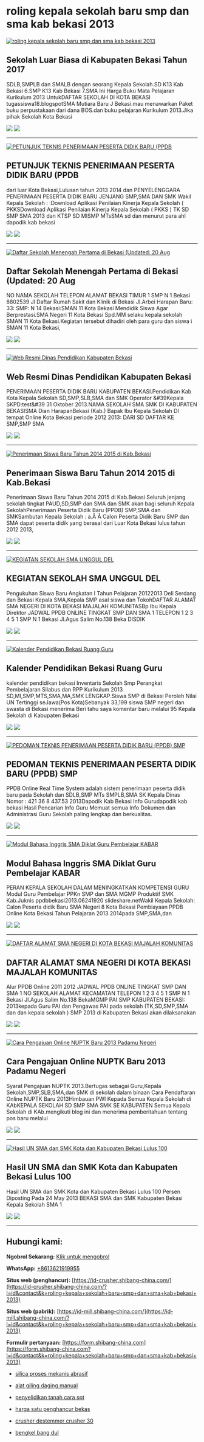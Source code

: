 # roling kepala sekolah baru smp dan sma kab bekasi 2013

<a href="https://swt.shibang-china.com/?l=id&img&k=roling+kepala+sekolah+baru+smp+dan+sma+kab+bekasi+2013" target="_blank">![roling kepala sekolah baru smp dan sma kab bekasi 2013](http://static.shibang-china.com/all-800x300/563.jpg)</a>

## Sekolah Luar Biasa di Kabupaten Bekasi Tahun 2017
SDLB,SMPLB dan SMALB dengan seorang Kepala Sekolah.SD K13 Kab Bekasi 6.SMP K13 Kab Bekasi 7.SMA Ini Harga Buku Mata Pelajaran Kurikulum 2013 UntukDAFTAR SEKOLAH DI KOTA BEKASI tugassiswa18.blogspotSMA Mutiara Baru J Bekasi.mau menawarkan Paket buku perpustakaan dari dana BOS.dan buku pelajaran Kurikulum 2013.Jika pihak Sekolah Kota Bekasi


<a href="https://whatsapp.shibangsoft.com/WhatsApp.php" target="_blank" title="WhatsApp">![](http://static.shibang-china.com/icon/whatsapp.png)</a> <a href="https://swt.shibang-china.com/?l=id&icon&k=roling+kepala+sekolah+baru+smp+dan+sma+kab+bekasi+2013" target="_blank">![](http://static.shibang-china.com/icon/chat-id.png)</a>

---

<a href="https://swt.shibang-china.com/?l=id&img&k=roling+kepala+sekolah+baru+smp+dan+sma+kab+bekasi+2013" target="_blank">![PETUNJUK TEKNIS PENERIMAAN PESERTA DIDIK BARU (PPDB](http://static.shibang-china.com/all-800x300/360.jpg)</a>

## PETUNJUK TEKNIS PENERIMAAN PESERTA DIDIK BARU (PPDB
dari luar Kota Bekasi,Lulusan tahun 2013 2014 dan PENYELENGGARA PENERIMAAN PESERTA DIDIK BARU JENJANG SMP,SMA DAN SMK Wakil Kepala Sekolah : :Download Aplikasi Penilaian Kinerja Kepala Sekolah ( PKKSDownload Aplikasi Penilaian Kinerja Kepala Sekolah ( PKKS ) TK SD SMP SMA 2013 dan KTSP SD MISMP MTsSMA sd dan menurut para ahl dapodik kab bekasi


<a href="https://whatsapp.shibangsoft.com/WhatsApp.php" target="_blank" title="WhatsApp">![](http://static.shibang-china.com/icon/whatsapp.png)</a> <a href="https://swt.shibang-china.com/?l=id&icon&k=roling+kepala+sekolah+baru+smp+dan+sma+kab+bekasi+2013" target="_blank">![](http://static.shibang-china.com/icon/chat-id.png)</a>

---

<a href="https://swt.shibang-china.com/?l=id&img&k=roling+kepala+sekolah+baru+smp+dan+sma+kab+bekasi+2013" target="_blank">![Daftar Sekolah Menengah Pertama di Bekasi (Updated: 20 Aug](http://static.shibang-china.com/all-800x300/1264.jpg)</a>

## Daftar Sekolah Menengah Pertama di Bekasi (Updated: 20 Aug
NO NAMA SEKOLAH TELEPON ALAMAT BEKASI TIMUR 1 SMP N 1 Bekasi 8802539 Jl Daftar Rumah Sakit dan Klinik di Bekasi Jl.Arbei Harapan Baru: 33: SMP: N 14 Bekasi:SMAN 11 Kota Bekasi Mendidik Siswa Agar Berprestasi.SMA Negeri 11 Kota Bekasi Spd.MM selaku kepala sekolah SMAN 11 Kota Bekasi.Kegiatan tersebut dihadiri oleh para guru dan siswa i SMAN 11 Kota Bekasi,


<a href="https://whatsapp.shibangsoft.com/WhatsApp.php" target="_blank" title="WhatsApp">![](http://static.shibang-china.com/icon/whatsapp.png)</a> <a href="https://swt.shibang-china.com/?l=id&icon&k=roling+kepala+sekolah+baru+smp+dan+sma+kab+bekasi+2013" target="_blank">![](http://static.shibang-china.com/icon/chat-id.png)</a>

---

<a href="https://swt.shibang-china.com/?l=id&img&k=roling+kepala+sekolah+baru+smp+dan+sma+kab+bekasi+2013" target="_blank">![Web Resmi Dinas Pendidikan Kabupaten Bekasi](http://static.shibang-china.com/all-800x300/474.jpg)</a>

## Web Resmi Dinas Pendidikan Kabupaten Bekasi
PENERIMAAN PESERTA DIDIK BARU KABUPATEN BEKASI.Pendidikan Kab Kota Kepala Sekolah SD,SMP,SLB,SMA dan SMK Operator &#39Kepala SKPD:test&#39 31 Oktober 2013.NAMA SEKOLAH SMA SMK DI KABUPATEN BEKASISMA Dian HarapanBekasi (Kab.) Bapak Ibu Kepala Sekolah DI tempat Online Kota Bekasi periode 2012 2013: DARI SD DAFTAR KE SMP,SMP SMA


<a href="https://whatsapp.shibangsoft.com/WhatsApp.php" target="_blank" title="WhatsApp">![](http://static.shibang-china.com/icon/whatsapp.png)</a> <a href="https://swt.shibang-china.com/?l=id&icon&k=roling+kepala+sekolah+baru+smp+dan+sma+kab+bekasi+2013" target="_blank">![](http://static.shibang-china.com/icon/chat-id.png)</a>

---

<a href="https://swt.shibang-china.com/?l=id&img&k=roling+kepala+sekolah+baru+smp+dan+sma+kab+bekasi+2013" target="_blank">![Penerimaan Siswa Baru Tahun 2014 2015 di Kab.Bekasi](http://static.shibang-china.com/all-800x300/1001.jpg)</a>

## Penerimaan Siswa Baru Tahun 2014 2015 di Kab.Bekasi
Penerimaan Siswa Baru Tahun 2014 2015 di Kab.Bekasi Seluruh jenjang sekolah tingkat PAUD,SD,SMP dan SMA dan SMK akan bagi seluruh Kepala SekolahPenerimaan Peserta Didik Baru (PPDB) SMP,SMA dan SMKSambutan Kepala Sekolah : a.Â Â Calon Peserta Didik Baru SMP dan SMA dapat peserta didik yang berasal dari Luar Kota Bekasi lulus tahun 2012 2013,


<a href="https://whatsapp.shibangsoft.com/WhatsApp.php" target="_blank" title="WhatsApp">![](http://static.shibang-china.com/icon/whatsapp.png)</a> <a href="https://swt.shibang-china.com/?l=id&icon&k=roling+kepala+sekolah+baru+smp+dan+sma+kab+bekasi+2013" target="_blank">![](http://static.shibang-china.com/icon/chat-id.png)</a>

---

<a href="https://swt.shibang-china.com/?l=id&img&k=roling+kepala+sekolah+baru+smp+dan+sma+kab+bekasi+2013" target="_blank">![KEGIATAN SEKOLAH SMA UNGGUL DEL](http://static.shibang-china.com/all-800x300/322.jpg)</a>

## KEGIATAN SEKOLAH SMA UNGGUL DEL
Pengukuhan Siswa Baru Angkatan I Tahun Pelajaran 20122013 Deli Serdang dan Bekasi Kepala SMA,Kepala SMP asal siswa dan TokohDAFTAR ALAMAT SMA NEGERI DI KOTA BEKASI MAJALAH KOMUNITASBp Ibu Kepala Direktor JADWAL PPDB ONLINE TINGKAT SMP DAN SMA 1 TELEPON 1 2 3 4 5 1 SMP N 1 Bekasi Jl.Agus Salim No.138 Beka DISDIK


<a href="https://whatsapp.shibangsoft.com/WhatsApp.php" target="_blank" title="WhatsApp">![](http://static.shibang-china.com/icon/whatsapp.png)</a> <a href="https://swt.shibang-china.com/?l=id&icon&k=roling+kepala+sekolah+baru+smp+dan+sma+kab+bekasi+2013" target="_blank">![](http://static.shibang-china.com/icon/chat-id.png)</a>

---

<a href="https://swt.shibang-china.com/?l=id&img&k=roling+kepala+sekolah+baru+smp+dan+sma+kab+bekasi+2013" target="_blank">![Kalender Pendidikan Bekasi Ruang Guru](http://static.shibang-china.com/all-800x300/152.jpg)</a>

## Kalender Pendidikan Bekasi Ruang Guru
kalender pendidikan bekasi Inventaris Sekolah Smp Perangkat Pembelajaran Silabus dan RPP Kurikulum 2013 SD,MI,SMP,MTS,SMA,MA,SMK LENGKAP.Siswa SMP di Bekasi Peroleh Nilai UN Tertinggi seJawa(Pos Kota)Sebanyak 33,199 siswa SMP negeri dan swasta di Bekasi menerima Beri tahu saya komentar baru melalui 95 Kepala Sekolah di Kabupaten Bekasi


<a href="https://whatsapp.shibangsoft.com/WhatsApp.php" target="_blank" title="WhatsApp">![](http://static.shibang-china.com/icon/whatsapp.png)</a> <a href="https://swt.shibang-china.com/?l=id&icon&k=roling+kepala+sekolah+baru+smp+dan+sma+kab+bekasi+2013" target="_blank">![](http://static.shibang-china.com/icon/chat-id.png)</a>

---

<a href="https://swt.shibang-china.com/?l=id&img&k=roling+kepala+sekolah+baru+smp+dan+sma+kab+bekasi+2013" target="_blank">![PEDOMAN TEKNIS PENERIMAAN PESERTA DIDIK BARU (PPDB) SMP](http://static.shibang-china.com/all-800x300/1040.jpg)</a>

## PEDOMAN TEKNIS PENERIMAAN PESERTA DIDIK BARU (PPDB) SMP
PPDB Online Real Time System adalah sistem penerimaan peserta didik baru pada Sekolah dan SDLB,SMP MTs SMPLB,SMA SK Kepala Dinas Nomor : 421 36 8 437.53 2013Dapodik Kab Bekasi Info Gurudapodik kab bekasi Hasil Pencarian Info Guru Memuat semua Info Dokumen dan Administrasi Guru Sekolah paling lengkap dan berkualitas.


<a href="https://whatsapp.shibangsoft.com/WhatsApp.php" target="_blank" title="WhatsApp">![](http://static.shibang-china.com/icon/whatsapp.png)</a> <a href="https://swt.shibang-china.com/?l=id&icon&k=roling+kepala+sekolah+baru+smp+dan+sma+kab+bekasi+2013" target="_blank">![](http://static.shibang-china.com/icon/chat-id.png)</a>

---

<a href="https://swt.shibang-china.com/?l=id&img&k=roling+kepala+sekolah+baru+smp+dan+sma+kab+bekasi+2013" target="_blank">![Modul Bahasa Inggris SMA Diklat Guru Pembelajar KABAR](http://static.shibang-china.com/all-800x300/240.jpg)</a>

## Modul Bahasa Inggris SMA Diklat Guru Pembelajar KABAR
PERAN KEPALA SEKOLAH DALAM MENINGKATKAN KOMPETENSI GURU Modul Guru Pembelajar PPKn SMP dan SMA MGMP Produktif SMK Kab.Juknis ppdbbekasi2013.06241920 slideshare.netWakil Kepala Sekolah: Calon Peserta didik Baru SMA Negeri 8 Kota Bekasi Pembiayaan PPDB Online Kota Bekasi Tahun Pelajaran 2013 2014pada SMP,SMA,dan


<a href="https://whatsapp.shibangsoft.com/WhatsApp.php" target="_blank" title="WhatsApp">![](http://static.shibang-china.com/icon/whatsapp.png)</a> <a href="https://swt.shibang-china.com/?l=id&icon&k=roling+kepala+sekolah+baru+smp+dan+sma+kab+bekasi+2013" target="_blank">![](http://static.shibang-china.com/icon/chat-id.png)</a>

---

<a href="https://swt.shibang-china.com/?l=id&img&k=roling+kepala+sekolah+baru+smp+dan+sma+kab+bekasi+2013" target="_blank">![DAFTAR ALAMAT SMA NEGERI DI KOTA BEKASI MAJALAH KOMUNITAS](http://static.shibang-china.com/all-800x300/1203.jpg)</a>

## DAFTAR ALAMAT SMA NEGERI DI KOTA BEKASI MAJALAH KOMUNITAS
Alur PPDB Online 2011 2012 JADWAL PPDB ONLINE TINGKAT SMP DAN SMA 1 NO SEKOLAH ALAMAT KECAMATAN TELEPON 1 2 3 4 5 1 SMP N 1 Bekasi Jl.Agus Salim No.138 BekaMGMP PAI SMP KABUPATEN BEKASI: 2013kepada Guru PAI dan Pengawas PAI pada sekolah (TK,SD,SMP,SMA dan dan kepala sekolah ) SMP 2013 di Kabupaten Bekasi akan dilaksanakan


<a href="https://whatsapp.shibangsoft.com/WhatsApp.php" target="_blank" title="WhatsApp">![](http://static.shibang-china.com/icon/whatsapp.png)</a> <a href="https://swt.shibang-china.com/?l=id&icon&k=roling+kepala+sekolah+baru+smp+dan+sma+kab+bekasi+2013" target="_blank">![](http://static.shibang-china.com/icon/chat-id.png)</a>

---

<a href="https://swt.shibang-china.com/?l=id&img&k=roling+kepala+sekolah+baru+smp+dan+sma+kab+bekasi+2013" target="_blank">![Cara Pengajuan Online NUPTK Baru 2013 Padamu Negeri](http://static.shibang-china.com/all-800x300/1078.jpg)</a>

## Cara Pengajuan Online NUPTK Baru 2013 Padamu Negeri
Syarat Pengajuan NUPTK 2013.Bertugas sebagai Guru,Kepala Sekolah,SMP,SLB,SMA,dan SMK di sekolah dalam binaan Cara Pendaftaran Online NUPTK Baru 2013Himbauan PWI Kepada Semua Kepala Sekolah di KAbKEPALA SEKOLAH SD SMP SMA SMK SE KABUPATEN Semua Kepala Sekolah di KAb.mengikuti blog ini dan menerima pemberitahuan tentang pos baru melalui


<a href="https://whatsapp.shibangsoft.com/WhatsApp.php" target="_blank" title="WhatsApp">![](http://static.shibang-china.com/icon/whatsapp.png)</a> <a href="https://swt.shibang-china.com/?l=id&icon&k=roling+kepala+sekolah+baru+smp+dan+sma+kab+bekasi+2013" target="_blank">![](http://static.shibang-china.com/icon/chat-id.png)</a>

---

<a href="https://swt.shibang-china.com/?l=id&img&k=roling+kepala+sekolah+baru+smp+dan+sma+kab+bekasi+2013" target="_blank">![Hasil UN SMA dan SMK Kota dan Kabupaten Bekasi Lulus 100](http://static.shibang-china.com/all-800x300/1207.jpg)</a>

## Hasil UN SMA dan SMK Kota dan Kabupaten Bekasi Lulus 100
Hasil UN SMA dan SMK Kota dan Kabupaten Bekasi Lulus 100 Persen Diposting Pada 24 May 2013 BEKASI SMA dan SMK Kabupaten Bekasi Kepala Sekolah SMA 1

<a href="https://whatsapp.shibangsoft.com/WhatsApp.php" target="_blank" title="WhatsApp">![](http://static.shibang-china.com/icon/whatsapp.png)</a> <a href="https://swt.shibang-china.com/?l=id&icon&k=roling+kepala+sekolah+baru+smp+dan+sma+kab+bekasi+2013" target="_blank">![](http://static.shibang-china.com/icon/chat-id.png)</a>

---
## Hubungi kami:

**Ngobrol Sekarang:** [Klik untuk mengobrol](https://swt.shibang-china.com?l=id&contact&k=roling+kepala+sekolah+baru+smp+dan+sma+kab+bekasi+2013)

**WhatsApp:**  [+8613621919955](https://whatsapp.shibangsoft.com/WhatsApp.php)

**Situs web (penghancur):** [https://id-crusher.shibang-china.com/](https://id-crusher.shibang-china.com/?l=id&contact&k=roling+kepala+sekolah+baru+smp+dan+sma+kab+bekasi+2013)

**Situs web (pabrik):** [https://id-mill.shibang-china.com/](https://id-mill.shibang-china.com/?l=id&contact&k=roling+kepala+sekolah+baru+smp+dan+sma+kab+bekasi+2013)

**Formulir pertanyaan:** [https://form.shibang-china.com](https://form.shibang-china.com?l=id&contact&k=roling+kepala+sekolah+baru+smp+dan+sma+kab+bekasi+2013)

* [silica proses mekanis abrasif](../47/silica%20proses%20mekanis%20abrasif.md)

* [alat giling daging manual](../45/alat%20giling%20daging%20manual.md)

* [penyelidikan tanah cara spt](../43/penyelidikan%20tanah%20cara%20spt.md)

* [harga satu penghancur bekas](../46/harga%20satu%20penghancur%20bekas.md)

* [crusher destemmer crusher 30](../49/crusher%20destemmer%20crusher%2030.md)

* [bengkel bang dul](../41/bengkel%20bang%20dul.md)